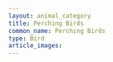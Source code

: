 ```yaml
---
layout: animal_category
title: Perching Birds
common_name: Perching Birds
type: Bird
article_images: 
---
```


